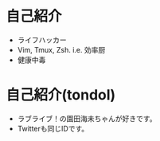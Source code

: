 # 自己紹介

- ライフハッカー
- Vim, Tmux, Zsh. i.e. 効率厨
- 健康中毒

# 自己紹介(tondol)

- ラブライブ！の園田海未ちゃんが好きです。
- Twitterも同じIDです。
